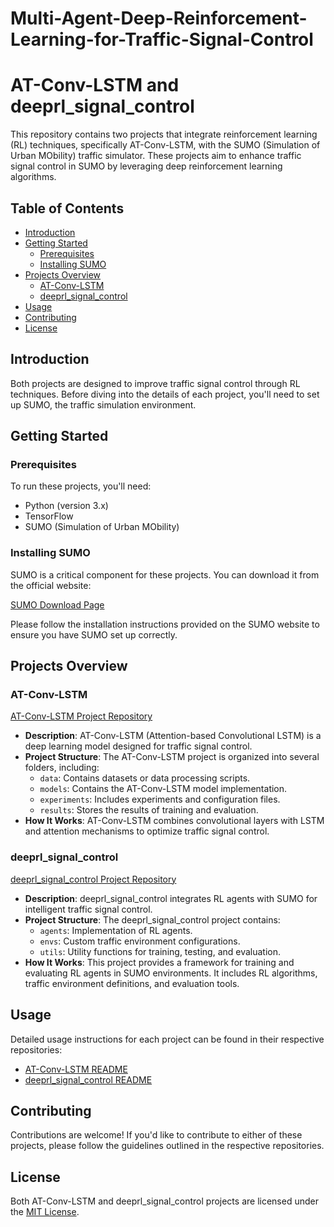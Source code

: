 # Multi-Agent-Deep-Reinforcement-Learning-for-Traffic-Signal-Control
# AT-Conv-LSTM and deeprl_signal_control

This repository contains two projects that integrate reinforcement learning (RL) techniques, specifically AT-Conv-LSTM, with the SUMO (Simulation of Urban MObility) traffic simulator. These projects aim to enhance traffic signal control in SUMO by leveraging deep reinforcement learning algorithms.

## Table of Contents

- [Introduction](#introduction)
- [Getting Started](#getting-started)
  - [Prerequisites](#prerequisites)
  - [Installing SUMO](#installing-sumo)
- [Projects Overview](#projects-overview)
  - [AT-Conv-LSTM](#at-conv-lstm)
  - [deeprl_signal_control](#deeprl_signal_control)
- [Usage](#usage)
- [Contributing](#contributing)
- [License](#license)

## Introduction

Both projects are designed to improve traffic signal control through RL techniques. Before diving into the details of each project, you'll need to set up SUMO, the traffic simulation environment.

## Getting Started

### Prerequisites

To run these projects, you'll need:

- Python (version 3.x)
- TensorFlow
- SUMO (Simulation of Urban MObility)

### Installing SUMO

SUMO is a critical component for these projects. You can download it from the official website:

[SUMO Download Page](https://sumo.dlr.de/docs/Downloads.php)

Please follow the installation instructions provided on the SUMO website to ensure you have SUMO set up correctly.

## Projects Overview

### AT-Conv-LSTM

[AT-Conv-LSTM Project Repository]([link-to-AT-Conv-LSTM-repo](https://github.com/PeterMwendia/Multi-Agent-Deep-Reinforcement-Learning-for-Traffic-Signal-Control/tree/main/AT-Conv-LSTM))

- **Description**: AT-Conv-LSTM (Attention-based Convolutional LSTM) is a deep learning model designed for traffic signal control.
- **Project Structure**: The AT-Conv-LSTM project is organized into several folders, including:
  - `data`: Contains datasets or data processing scripts.
  - `models`: Contains the AT-Conv-LSTM model implementation.
  - `experiments`: Includes experiments and configuration files.
  - `results`: Stores the results of training and evaluation.
- **How It Works**: AT-Conv-LSTM combines convolutional layers with LSTM and attention mechanisms to optimize traffic signal control.

### deeprl_signal_control

[deeprl_signal_control Project Repository](https://github.com/PeterMwendia/Multi-Agent-Deep-Reinforcement-Learning-for-Traffic-Signal-Control/tree/main/deeprl_signal_control)

- **Description**: deeprl_signal_control integrates RL agents with SUMO for intelligent traffic signal control.
- **Project Structure**: The deeprl_signal_control project contains:
  - `agents`: Implementation of RL agents.
  - `envs`: Custom traffic environment configurations.
  - `utils`: Utility functions for training, testing, and evaluation.
- **How It Works**: This project provides a framework for training and evaluating RL agents in SUMO environments. It includes RL algorithms, traffic environment definitions, and evaluation tools.

## Usage

Detailed usage instructions for each project can be found in their respective repositories:

- [AT-Conv-LSTM README](https://github.com/PeterMwendia/Multi-Agent-Deep-Reinforcement-Learning-for-Traffic-Signal-Control/blob/main/AT-Conv-LSTM/README.md)
- [deeprl_signal_control README](https://github.com/PeterMwendia/Multi-Agent-Deep-Reinforcement-Learning-for-Traffic-Signal-Control/blob/main/deeprl_signal_control/README.md)

## Contributing

Contributions are welcome! If you'd like to contribute to either of these projects, please follow the guidelines outlined in the respective repositories.

## License

Both AT-Conv-LSTM and deeprl_signal_control projects are licensed under the [MIT License](LICENSE).
